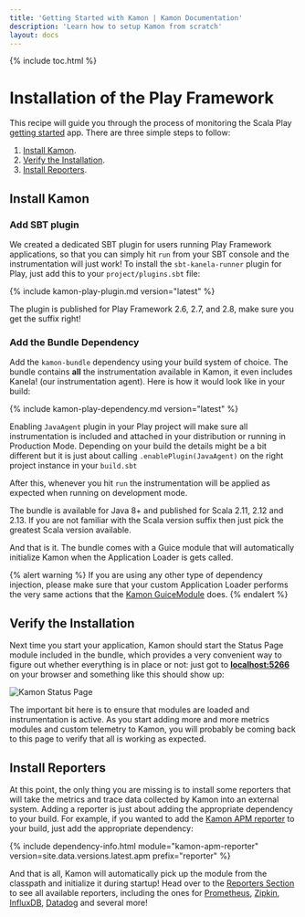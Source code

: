 ```yaml
---
title: 'Getting Started with Kamon | Kamon Documentation'
description: 'Learn how to setup Kamon from scratch'
layout: docs
---
```


{% include toc.html %}

Installation of the Play Framework
==================================

This recipe will guide you through the process of monitoring the Scala Play [getting started][1] app.
There are three simple steps to follow:

1. [Install Kamon](#install-kamon).
2. [Verify the Installation](#verify-the-installation).
2. [Install Reporters](#install-reporters).


Install Kamon
-------------

### Add SBT plugin

We created a dedicated SBT plugin for users running Play Framework applications, so that you can simply hit `run` from
your SBT console and the instrumentation will just work! To install the `sbt-kanela-runner` plugin for Play, just add
this to your `project/plugins.sbt` file:

{% include kamon-play-plugin.md version="latest" %}

The plugin is published for Play Framework 2.6, 2.7, and 2.8, make sure you get the suffix right!


### Add the Bundle Dependency

Add the `kamon-bundle` dependency using your build system of choice. The bundle contains **all** the
instrumentation available in Kamon, it even includes Kanela! (our instrumentation agent). Here is how it would look like
in your build:

{% include kamon-play-dependency.md version="latest" %}

Enabling `JavaAgent` plugin in your Play project will make sure all instrumentation is included and attached in your
distribution or running in Production Mode. Depending on your build the details might be a bit different but it is just
about calling `.enablePlugin(JavaAgent)` on the right project instance in your `build.sbt`

After this, whenever you hit
`run` the instrumentation will be applied as expected when running on development mode.

The bundle is available for Java 8+ and published for Scala 2.11, 2.12 and 2.13. If you are not familiar with the Scala
version suffix then just pick the greatest Scala version available.


And that is it. The bundle comes with a Guice module that will automatically initialize Kamon when the Application
Loader is gets called.

{% alert warning %}
If you are using any other type of dependency injection, please make sure that your custom Application Loader performs
the very same actions that the <a href="https://github.com/kamon-io/Kamon/blob/master/instrumentation/kamon-play/src/main/scala/kamon/instrumentation/play/GuiceModule.scala" target="_blank">Kamon GuiceModule</a> does.
{% endalert %}


Verify the Installation
-----------------------

Next time you start your application, Kamon should start the Status Page module included in the bundle, which provides a
very convenient way to figure out whether everything is in place or not: just got to
<a href="http://localhost:5266/" target="_blank"><strong>localhost:5266</strong></a> on your browser and something like
this should show up:

<img class="img-fluid" src="/assets/img/kamon-status-page.png" alt="Kamon Status Page">

The important bit here is to ensure that modules are loaded and instrumentation is active. As you start adding more and
more metrics modules and custom telemetry to Kamon, you will probably be coming back to this page to verify that all is
working as expected.


Install Reporters
-----------------

At this point, the only thing you are missing is to install some reporters that will take the metrics and trace data
collected by Kamon into an external system. Adding a reporter is just about adding the appropriate dependency to your
build. For example, if you wanted to add the [Kamon APM reporter][apm-reporter] to your build, just add the appropriate dependency:

{% include dependency-info.html module="kamon-apm-reporter" version=site.data.versions.latest.apm prefix="reporter" %}

And that is all, Kamon will automatically pick up the module from the classpath and initialize it during startup! Head
over to the [Reporters Section][reporters] to see all available reporters, including the ones for [Prometheus][prometheus],
[Zipkin][zipkin], [InfluxDB][influxdb], [Datadog][datadog] and several more!


[1]: https://www.playframework.com/getting-started
[get-started]: /get-started/
[reporters]: ../../../reporters/
[apm-reporter]: ../../../reporters/apm/
[prometheus]: ../../../reporters/prometheus/
[zipkin]: ../../../reporters/zipkin/
[influxdb]: ../../../reporters/influxdb/
[datadog]: ../../../reporters/datadog/
